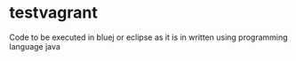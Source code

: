 # testvagrant
Code to be executed in bluej or eclipse as it is in written using programming language java
